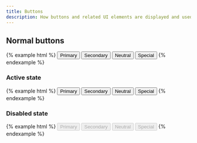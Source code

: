 ```yaml
---
title: Buttons
description: How buttons and related UI elements are displayed and used on the OfferPad website.
---
```


## Normal buttons

{% example html %}
<button type="button" class="btn btn--primary">Primary</button>
<button type="button" class="btn btn--secondary">Secondary</button>
<button type="button" class="btn btn--neutral">Neutral</button>
<button type="button" class="btn btn--special">Special</button>
{% endexample %}

### Active state

{% example html %}
<button type="button" class="btn btn--primary is-active">Primary</button>
<button type="button" class="btn btn--secondary is-active">Secondary</button>
<button type="button" class="btn btn--neutral is-active">Neutral</button>
<button type="button" class="btn btn--special is-active">Special</button>
{% endexample %}

### Disabled state

{% example html %}
<button type="button" class="btn btn--primary" disabled>Primary</button>
<button type="button" class="btn btn--secondary" disabled>Secondary</button>
<button type="button" class="btn btn--neutral" disabled>Neutral</button>
<button type="button" class="btn btn--special" disabled>Special</button>
{% endexample %}
